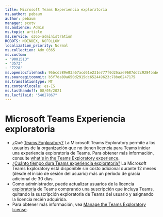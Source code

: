```yaml
---
title: Microsoft Teams Experiencia exploratoria
ms.author: pebaum
author: pebaum
manager: scotv
ms.audience: Admin
ms.topic: article
ms.service: o365-administration
ROBOTS: NOINDEX, NOFOLLOW
localization_priority: Normal
ms.collection: Adm_O365
ms.custom:
- "9001513"
- "3572"
- "7228"
ms.openlocfilehash: 96bcd589e03a67acd61e231e777f0d26aae9687dd2c9284babe3e2669343ca5e
ms.sourcegitcommit: b5f7da89a650d2915dc652449623c78be6247175
ms.translationtype: MT
ms.contentlocale: es-ES
ms.lasthandoff: 08/05/2021
ms.locfileid: "54027067"
---
```

# <a name="microsoft-teams-exploratory-experience"></a>Microsoft Teams Experiencia exploratoria

- ¿Qué [Teams Exploratory?](https://docs.microsoft.com/microsoftteams/teams-exploratory) La Microsoft Teams Exploratory permite a los usuarios de la organización que no tienen licencia para Teams iniciar una experiencia exploratoria de Teams. Para obtener más información, consulte [what's in the Teams Exploratory experience](https://docs.microsoft.com/microsoftteams/teams-exploratory#whats-in-the-teams-exploratory-experience).
- [¿Cuánto tiempo dura Teams experiencia exploratoria?](https://docs.microsoft.com/microsoftteams/teams-exploratory#how-long-does-the-teams-exploratory-experience-last) La Microsoft Teams Exploratory está disponible sin costo adicional durante 12 meses (desde el inicio de sesión del usuario) más un período de gracia adicional de 30 días.
- Como administrador, puede actualizar usuarios de la licencia [exploratoria](https://docs.microsoft.com/microsoftteams/teams-exploratory#upgrade-users-from-the-teams-exploratory-license) de Teams comprando una suscripción que incluya Teams, quitando la suscripción exploratoria de Teams del usuario y asignando la licencia recién adquirida.
- Para obtener más información, vea [Manage the Teams Exploratory license](https://docs.microsoft.com/microsoftteams/teams-exploratory).
